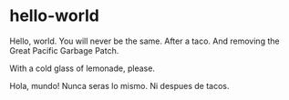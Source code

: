 # hello-world
Hello, world. You will never be the same. After a taco. And removing the Great Pacific Garbage Patch.

With a cold glass of lemonade, please.

Hola, mundo! Nunca seras lo mismo. Ni despues de tacos.
